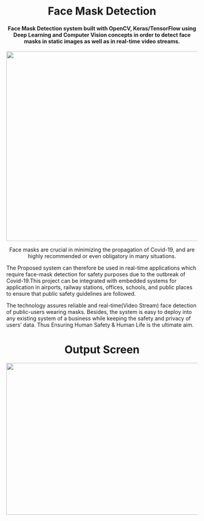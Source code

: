 <h1 align="center">Face Mask Detection</h1>

<div align= "center">
  <h4 align= "center">Face Mask Detection system built with OpenCV, Keras/TensorFlow using Deep Learning and Computer Vision concepts in order to detect face masks in static images as well as in real-time video streams.</h4>
</div>         

<p align="center"><img src="https://www.pyimagesearch.com/wp-content/uploads/2020/04/face_mask_detection_result01.jpg" width="600" height="500"></p>

<p align="center">
Face masks are crucial in minimizing the propagation of Covid-19, and are highly recommended or even obligatory in many situations. 

The Proposed system can therefore be used in real-time applications which require face-mask detection for safety purposes due to the outbreak of Covid-19.This project can be integrated with embedded systems for application in airports, railway stations, offices, schools, and public places to ensure that public safety guidelines are followed.

The technology assures reliable and real-time(Video Stream) face detection of public-users wearing masks. Besides, the system is easy to deploy into any existing system of a business while keeping the safety and privacy of users’ data. Thus Ensuring Human Safety &amp; Human Life is the ultimate aim.
</p>

<h1 align="center">Output Screen</h1>
<p align= "center"><img src="https://github.com/AmaanSayyad/COVID-19_Face-Mask-Recognition-Detection-/blob/main/Output_Screen.jpeg" width="650" height= "400"></p>
